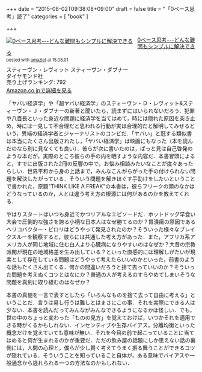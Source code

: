 +++
date = "2015-08-02T09:38:08+09:00"
draft = false
title = "「0ベース思考」読了"
categories = [ "book" ]

+++

<div class="amazlet-box" style="margin-bottom:0px;"><div class="amazlet-image" style="float:left;margin:0px 12px 1px 0px;"><a href="http://www.amazon.co.jp/exec/obidos/ASIN/4478029067/yagays-22/ref=nosim/" name="amazletlink" target="_blank"><img src="http://ecx.images-amazon.com/images/I/5160S%2Bt-tPL._SL160_.jpg" alt="0ベース思考---どんな難問もシンプルに解決できる" style="border: none;" /></a></div><div class="amazlet-info" style="line-height:120%; margin-bottom: 10px"><div class="amazlet-name" style="margin-bottom:10px;line-height:120%"><a href="http://www.amazon.co.jp/exec/obidos/ASIN/4478029067/yagays-22/ref=nosim/" name="amazletlink" target="_blank">0ベース思考---どんな難問もシンプルに解決できる</a><div class="amazlet-powered-date" style="font-size:80%;margin-top:5px;line-height:120%">posted with <a href="http://www.amazlet.com/" title="amazlet" target="_blank">amazlet</a> at 15.08.01</div></div><div class="amazlet-detail">スティーヴン・レヴィット スティーヴン・ダブナー <br />ダイヤモンド社 <br />売り上げランキング: 792<br /></div><div class="amazlet-sub-info" style="float: left;"><div class="amazlet-link" style="margin-top: 5px"><a href="http://www.amazon.co.jp/exec/obidos/ASIN/4478029067/yagays-22/ref=nosim/" name="amazletlink" target="_blank">Amazon.co.jpで詳細を見る</a></div></div></div><div class="amazlet-footer" style="clear: left"></div></div>

「ヤバい経済学」や「超ヤバい経済学」のスティーヴン・Ｄ・レヴィット&スティーヴン・Ｊ・ダブナーの新著と聞いたら，読まずにはいられないだろう．犯罪や八百長といった身近な問題に経済学を当てはめて，時には隠れた原因を突き止め，時には一見して不合理だと思われる行動が実は合理的だと解明してみせるという，異端の経済学者とジャーナリストのコンビだ．「ヤバい」と冠する類似書は本当にたくさん出版されたし，「ヤバい経済学」は映画にもなった（本を読んだのなら別に見なくても良い）．彼らが次に書いたのは，ぱっと見は自己啓発のような本だが，実際のところ彼らの手の内を晒すような内容だ．本書冒頭によると，すでに出版された2冊の反響の中で，お悩み相談みたいなことが度々あったらしい．世界平和から身の上話まで，みんなこんがらがった手の付けられない問題を解決したがっている．そういう問題を解きほぐす手助けをしたいということで書かれた，原題"THINK LIKE A FREAK"の本書は，彼らフリークの頭のなかはどうなっているのか，人とは違う考え方の根源には何があるのかを教えてくれる．

やはりスタートはいつも身近でかつリアルなエピソードだ．ホットドッグ早食い大会で圧倒的な強さを誇る小柄な日本人はなぜ勝てるのか？胃潰瘍の原因であるヘリコバクター・ピロリはどうやって発見されたのか？そういった様々なブレイクスルーを観察すると，彼らには共通した考え方があった．また，アフリカ系アメリカ人が同じ地域に住む白人より心臓病になりやすいのはなぜか？大昔の宗教派閥が現在の地域格差を生み出している？といった直感的には理解しがたいが現実として存在している問題はどうやって考えたらいいのかといった，前書のような話もたくさん出てくる．何かの間違いだろうと捨て去っていいのか？そういった問題を考えぬくコツとはなにか？普通の人が考えるのすらやめてしまいそうな問題を真剣に取り組むのはなぜか？

本書の真髄を一言で表すとしたら「いろんなものを捨て去って自由に考える」ということだ．言うは易し行うは難しとはまさにこの事．それを実際にできる人は少ない．本書を読んだってみんながみんなできるようになるかは怪しい．でも，世の中のちょっと変わった「ものの見方」を覚えておけば，いつかそれを適用できる時がくるかもしれない．インセンティブや生存バイアス，分離均衡といった概念だけを覚えていても意味が無い．それを今目の前で起こっていることに当てはめると何が生まれるのかが重要だ．ただの飲み屋の話題にしか思えない話の裏側には，人間の心理と，僕らが少し賢く考えてうまく振る舞うことができるコツが隠れている．そういうことを知っていること自体が，ある意味でバイアスや一般通念から逃れられる一つの方法なのかもしれない．
